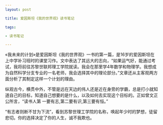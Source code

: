 ```yaml
---
layout: post

title: 爱因斯坦《我的世界观》读书笔记

tags:

- 读书笔记

---
```



«我未来的计划»是爱因斯坦《我的世界观》一书的第一篇，是16岁的爱因斯坦在上中学补习班时的课堂习作。文中表达了其远大的志向，“如果运气好，能通过考试，我将前往苏黎世联邦理工学院就读。我会在那里学4年数学和物理学。我想成为自然科学分支专业的一名老师，我会选择其中的理论部分。”文章还从主客观两方面分析了其制定这样一个计划的理由。
        
纵观古今，横贯中外，不管是远在天边的伟人还是近在身旁的学霸，总是打小就知道自己的目标，知道自己想要的是什么，以及如何去实现这个目标的。正如曾文正公所言，“读书人第 
一要有志,第二要有识,第三要有恒。”

      
“有志者则断不甘为下流”，看到苏黎世理工学院的名称，唤起年少时的梦想，徒留悲切。你的选择决定了你的人生，诚不我欺也。
